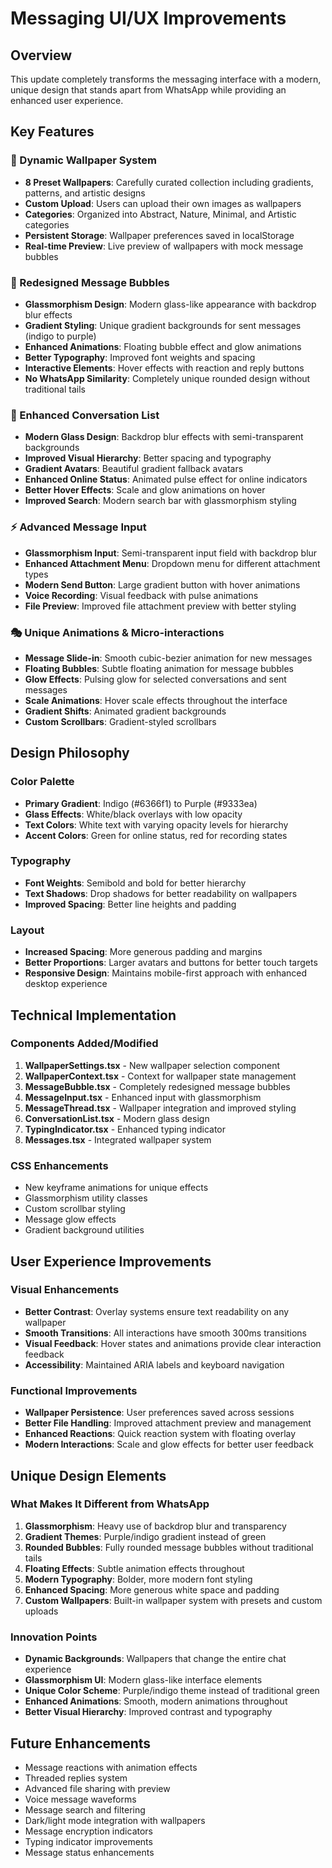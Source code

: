 # Messaging UI/UX Improvements

## Overview
This update completely transforms the messaging interface with a modern, unique design that stands apart from WhatsApp while providing an enhanced user experience.

## Key Features

### 🎨 Dynamic Wallpaper System
- **8 Preset Wallpapers**: Carefully curated collection including gradients, patterns, and artistic designs
- **Custom Upload**: Users can upload their own images as wallpapers
- **Categories**: Organized into Abstract, Nature, Minimal, and Artistic categories
- **Persistent Storage**: Wallpaper preferences saved in localStorage
- **Real-time Preview**: Live preview of wallpapers with mock message bubbles

### 💬 Redesigned Message Bubbles
- **Glassmorphism Design**: Modern glass-like appearance with backdrop blur effects
- **Gradient Styling**: Unique gradient backgrounds for sent messages (indigo to purple)
- **Enhanced Animations**: Floating bubble effect and glow animations
- **Better Typography**: Improved font weights and spacing
- **Interactive Elements**: Hover effects with reaction and reply buttons
- **No WhatsApp Similarity**: Completely unique rounded design without traditional tails

### 🎯 Enhanced Conversation List
- **Modern Glass Design**: Backdrop blur effects with semi-transparent backgrounds
- **Improved Visual Hierarchy**: Better spacing and typography
- **Gradient Avatars**: Beautiful gradient fallback avatars
- **Enhanced Online Status**: Animated pulse effect for online indicators
- **Better Hover Effects**: Scale and glow animations on hover
- **Improved Search**: Modern search bar with glassmorphism styling

### ⚡ Advanced Message Input
- **Glassmorphism Input**: Semi-transparent input field with backdrop blur
- **Enhanced Attachment Menu**: Dropdown menu for different attachment types
- **Modern Send Button**: Large gradient button with hover animations
- **Voice Recording**: Visual feedback with pulse animations
- **File Preview**: Improved file attachment preview with better styling

### 🎭 Unique Animations & Micro-interactions
- **Message Slide-in**: Smooth cubic-bezier animation for new messages
- **Floating Bubbles**: Subtle floating animation for message bubbles
- **Glow Effects**: Pulsing glow for selected conversations and sent messages
- **Scale Animations**: Hover scale effects throughout the interface
- **Gradient Shifts**: Animated gradient backgrounds
- **Custom Scrollbars**: Gradient-styled scrollbars

## Design Philosophy

### Color Palette
- **Primary Gradient**: Indigo (#6366f1) to Purple (#9333ea)
- **Glass Effects**: White/black overlays with low opacity
- **Text Colors**: White text with varying opacity levels for hierarchy
- **Accent Colors**: Green for online status, red for recording states

### Typography
- **Font Weights**: Semibold and bold for better hierarchy
- **Text Shadows**: Drop shadows for better readability on wallpapers
- **Improved Spacing**: Better line heights and padding

### Layout
- **Increased Spacing**: More generous padding and margins
- **Better Proportions**: Larger avatars and buttons for better touch targets
- **Responsive Design**: Maintains mobile-first approach with enhanced desktop experience

## Technical Implementation

### Components Added/Modified
1. **WallpaperSettings.tsx** - New wallpaper selection component
2. **WallpaperContext.tsx** - Context for wallpaper state management
3. **MessageBubble.tsx** - Completely redesigned message bubbles
4. **MessageInput.tsx** - Enhanced input with glassmorphism
5. **MessageThread.tsx** - Wallpaper integration and improved styling
6. **ConversationList.tsx** - Modern glass design
7. **TypingIndicator.tsx** - Enhanced typing indicator
8. **Messages.tsx** - Integrated wallpaper system

### CSS Enhancements
- New keyframe animations for unique effects
- Glassmorphism utility classes
- Custom scrollbar styling
- Message glow effects
- Gradient background utilities

## User Experience Improvements

### Visual Enhancements
- **Better Contrast**: Overlay systems ensure text readability on any wallpaper
- **Smooth Transitions**: All interactions have smooth 300ms transitions
- **Visual Feedback**: Hover states and animations provide clear interaction feedback
- **Accessibility**: Maintained ARIA labels and keyboard navigation

### Functional Improvements
- **Wallpaper Persistence**: User preferences saved across sessions
- **Better File Handling**: Improved attachment preview and management
- **Enhanced Reactions**: Quick reaction system with floating overlay
- **Modern Interactions**: Scale and glow effects for better user feedback

## Unique Design Elements

### What Makes It Different from WhatsApp
1. **Glassmorphism**: Heavy use of backdrop blur and transparency
2. **Gradient Themes**: Purple/indigo gradient instead of green
3. **Rounded Bubbles**: Fully rounded message bubbles without traditional tails
4. **Floating Effects**: Subtle animation effects throughout
5. **Modern Typography**: Bolder, more modern font styling
6. **Enhanced Spacing**: More generous white space and padding
7. **Custom Wallpapers**: Built-in wallpaper system with presets and custom uploads

### Innovation Points
- **Dynamic Backgrounds**: Wallpapers that change the entire chat experience
- **Glassmorphism UI**: Modern glass-like interface elements
- **Unique Color Scheme**: Purple/indigo theme instead of traditional green
- **Enhanced Animations**: Smooth, modern animations throughout
- **Better Visual Hierarchy**: Improved contrast and typography

## Future Enhancements
- Message reactions with animation effects
- Threaded replies system
- Advanced file sharing with preview
- Voice message waveforms
- Message search and filtering
- Dark/light mode integration with wallpapers
- Message encryption indicators
- Typing indicator improvements
- Message status enhancements